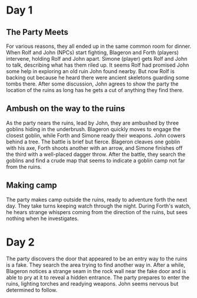 # Day 1
## The Party Meets
For various reasons, they all ended up in the same common room for dinner. When Rolf and John (NPCs) start fighting, Blageron and Forth (players) intervene, holding Rolf and John apart. Simone (player) gets Rolf and John to talk, describing what has them riled up. It seems Rolf had promised John some help in exploring an old ruin John found nearby. But now Rolf is backing out because he heard there were ancient skeletons guarding some tombs there. After some discussion, John agrees to show the party the location of the ruins as long has he gets a cut of anything they find there.

## Ambush on the way to the ruins
As the party nears the ruins, lead by John, they are ambushed by three goblins hiding in the underbrush. Blageron quickly moves to engage the closest goblin, while Forth and Simone ready their weapons. John cowers behind a tree. The battle is brief but fierce. Blageron cleaves one goblin with his axe, Forth shoots another with an arrow, and Simone finishes off the third with a well-placed dagger throw. After the battle, they search the goblins and find a crude map that seems to indicate a goblin camp not far from the ruins.

## Making camp
The party makes camp outside the ruins, ready to adventure forth the next day. They take turns keeping watch through the night. During Forth's watch, he hears strange whispers coming from the direction of the ruins, but sees nothing when he investigates.

# Day 2
The party discovers the door that appeared to be an entry way to the ruins is a fake. They search the area trying to find another way in. After a while, Blageron notices a strange seam in the rock wall near the fake door and is able to pry at it to reveal a hidden entrance. The party prepares to enter the ruins, lighting torches and readying weapons. John seems nervous but determined to follow.
